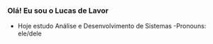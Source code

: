 ### Olá! Eu sou o Lucas de Lavor 

- Hoje estudo Análise e Desenvolvimento de Sistemas
-Pronouns: ele/dele
